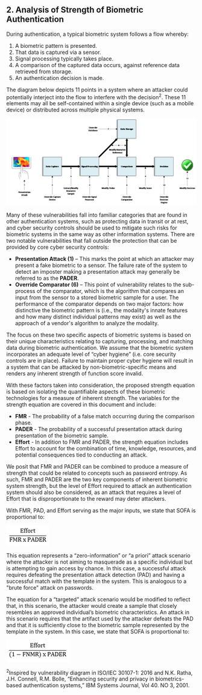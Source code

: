 ## 2. Analysis of Strength of Biometric Authentication
During authentication, a typical biometric system follows a flow whereby:

1.	A biometric pattern is presented.
1.	That data is captured via a sensor.
1.	Signal processing typically takes place.
1.	A comparison of the captured data occurs, against reference data retrieved from storage.
1.	An authentication decision is made.

The diagram below depicts 11 points in a system where an attacker could potentially interject into the flow to interfere with the decision<sup>2</sup>. These 11 elements may all be self-contained within a single device (such as a mobile device) or distributed across multiple physical systems.

![](media/attackdiagram.png)

Many of these vulnerabilities fall into familiar categories that are found in other authentication systems, such as protecting data in transit or at rest, and cyber security controls should be used to mitigate such risks for biometric systems in the same way as other information systems. There are two notable vulnerabilities that fall outside the protection that can be provided by core cyber security controls:

- **Presentation Attack (1)** – This marks the point at which an attacker may present a fake biometric to a sensor. The failure rate of the system to detect an imposter making a presentation attack may generally be referred to as the **PADER**.
- **Override Comparator (6)** – This point of vulnerability relates to the sub-process of the comparator, which is the algorithm that compares an input from the sensor to a stored biometric sample for a user. The performance of the comparator depends on two major factors: how distinctive the biometric pattern is (i.e., the modality's innate features and how many distinct individual patterns may exist) as well as the approach of a vendor's algorithm to analyze the modality.

The focus on these two specific aspects of biometric systems is based on their unique characteristics relating to capturing, processing, and matching data during biometric authentication. We assume that the biometric system incorporates an adequate level of “cyber hygiene” (i.e. core security controls are in place). Failure to maintain proper cyber hygiene will result in a system that can be attacked by non-biometric-specific means and renders any inherent strength of function score invalid. 

With these factors taken into consideration, the proposed strength equation is based on isolating the quantifiable aspects of these biometric technologies for a measure of inherent strength. The variables for the strength equation are covered in this document and include:

- **FMR** - The probability of a false match occurring during the comparison phase.
- **PADER** - The probability of a successful presentation attack during presentation of the biometric sample.
- **Effort** - In addition to FMR and PADER, the strength equation includes Effort to account for the combination of time, knowledge, resources, and potential consequences tied to conducting an attack.

We posit that FMR and PADER can be combined to produce a measure of strength that could be related to concepts such as password entropy. As such, FMR and PADER are the two key components of inherent biometric system strength, but the level of Effort required to attack an authentication system should also be considered, as an attack that requires a level of Effort that is disproportionate to the reward may deter attackers.

With FMR, PAD, and Effort serving as the major inputs, we state that SOFA is proportional to:

![](media/zeroinfosofa.png)

This equation represents a “zero-information” or “a priori” attack scenario where the attacker is not aiming to masquerade as a specific individual but is attempting to gain access by chance. In this case, a successful attack requires defeating the presentation attack detection (PAD) and having a successful match with the template in the system. This is analogous to a "brute force" attack on passwords. 

The equation for a “targeted” attack scenario would be modified to reflect that, in this scenario, the attacker would create a sample that closely resembles an approved individual’s biometric characteristics. An attack in this scenario requires that the artifact used by the attacker defeats the PAD and that it is sufficiently close to the biometric sample represented by the template in the system. In this case, we state that SOFA is proportional to:

![](media/targetedsofa.png)

<sup>2</sup>Inspired by vulnerability diagram in ISO/IEC 30107-1: 2016 and N.K. Ratha, J.H. Connell, R.M. Bolle, “Enhancing security and privacy in biometrics-based authentication systems,” IBM Systems Journal, Vol 40. NO 3, 2001.
